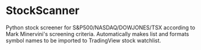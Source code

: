 # StockScanner
Python stock screener for S&amp;P500/NASDAQ/DOWJONES/TSX according to Mark Minervini's screening criteria. Automatically makes list and formats symbol names to be imported to TradingView stock watchlist.

